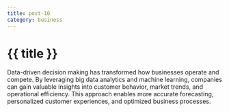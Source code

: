 ```yaml
---
title: post-10
category: business
---
```


# {{ title }}

Data-driven decision making has transformed how businesses operate and compete. By leveraging big data analytics and machine learning, companies can gain valuable insights into customer behavior, market trends, and operational efficiency. This approach enables more accurate forecasting, personalized customer experiences, and optimized business processes. 